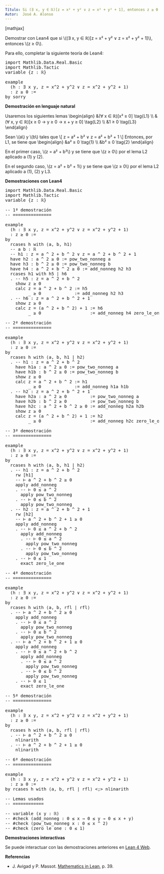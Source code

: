 ```yaml
---
Título: Si (∃ x, y ∈ ℝ)[z = x² + y² ∨ z = x² + y² + 1], entonces z ≥ 0.
Autor:  José A. Alonso
---
```


[mathjax]

Demostrar con Lean4 que si \\((∃ x, y ∈ ℝ)[z = x² + y² ∨ z = x² + y² + 1]\\), entonces \\(z ≥ 0\\).

Para ello, completar la siguiente teoría de Lean4:

<pre lang="lean">
import Mathlib.Data.Real.Basic
import Mathlib.Tactic
variable {z : ℝ}

example
  (h : ∃ x y, z = x^2 + y^2 ∨ z = x^2 + y^2 + 1)
  : z ≥ 0 :=
by sorry
</pre>
<!--more-->

<b>Demostración en lenguaje natural</b>

Usaremos los siguientes lemas
\\begin{align}
   &(∀ x ∈ ℝ)[x² ≥ 0]                                              \\tag{L1} \\\\
   &(∀ x, y ∈ ℝ)[x ≥ 0 → y ≥ 0 → x + y ≥ 0]                        \\tag{L2} \\\\
   &1 ≥ 0                                                          \\tag{L3}
\\end{align}

Sean \\(a\\) y \\(b\\) tales que
\\[ z = a² + b² ∨ z = a² + b² + 1 \\]
Entonces, por L1, se tiene que
\\begin{align}
   &a² ≥ 0                                                         \\tag{1} \\\\
   &b² ≥ 0                                                         \\tag{2}
\\end{align}

En el primer caso, \\(z = a² + b²\\) y se tiene que \\(z ≥ 0\\) por el lema L2 aplicado a (1) y (2).

En el segundo caso, \\(z = a² + b² + 1\\) y se tiene que \\(z ≥ 0\\) por el lema L2 aplicado a (1), (2) y L3.

<b>Demostraciones con Lean4</b>

<pre lang="lean">
import Mathlib.Data.Real.Basic
import Mathlib.Tactic
variable {z : ℝ}

-- 1ª demostración
-- ===============

example
  (h : ∃ x y, z = x^2 + y^2 ∨ z = x^2 + y^2 + 1)
  : z ≥ 0 :=
by
  rcases h with ⟨a, b, h1⟩
  -- a b : ℝ
  -- h1 : z = a ^ 2 + b ^ 2 ∨ z = a ^ 2 + b ^ 2 + 1
  have h2 : a ^ 2 ≥ 0 := pow_two_nonneg a
  have h3 : b ^ 2 ≥ 0 := pow_two_nonneg b
  have h4 : a ^ 2 + b ^ 2 ≥ 0 := add_nonneg h2 h3
  rcases h1 with h5 | h6
  . -- h5 : z = a ^ 2 + b ^ 2
    show z ≥ 0
    calc z = a ^ 2 + b ^ 2 := h5
         _ ≥ 0             := add_nonneg h2 h3
  . -- h6 : z = a ^ 2 + b ^ 2 + 1
    show z ≥ 0
    calc z = (a ^ 2 + b ^ 2) + 1 := h6
         _ ≥ 0                   := add_nonneg h4 zero_le_one

-- 2ª demostración
-- ===============

example
  (h : ∃ x y, z = x^2 + y^2 ∨ z = x^2 + y^2 + 1)
  : z ≥ 0 :=
by
  rcases h with ⟨a, b, h1 | h2⟩
  . -- h1 : z = a ^ 2 + b ^ 2
    have h1a : a ^ 2 ≥ 0 := pow_two_nonneg a
    have h1b : b ^ 2 ≥ 0 := pow_two_nonneg b
    show z ≥ 0
    calc z = a ^ 2 + b ^ 2 := h1
         _ ≥ 0             := add_nonneg h1a h1b
  . -- h2 : z = a ^ 2 + b ^ 2 + 1
    have h2a : a ^ 2 ≥ 0         := pow_two_nonneg a
    have h2b : b ^ 2 ≥ 0         := pow_two_nonneg b
    have h2c : a ^ 2 + b ^ 2 ≥ 0 := add_nonneg h2a h2b
    show z ≥ 0
    calc z = (a ^ 2 + b ^ 2) + 1 := h2
         _ ≥ 0                   := add_nonneg h2c zero_le_one

-- 3ª demostración
-- ===============

example
  (h : ∃ x y, z = x^2 + y^2 ∨ z = x^2 + y^2 + 1)
  : z ≥ 0 :=
by
  rcases h with ⟨a, b, h1 | h2⟩
  . -- h1 : z = a ^ 2 + b ^ 2
    rw [h1]
    -- ⊢ a ^ 2 + b ^ 2 ≥ 0
    apply add_nonneg
    . -- ⊢ 0 ≤ a ^ 2
      apply pow_two_nonneg
    . -- ⊢ 0 ≤ b ^ 2
      apply pow_two_nonneg
  . -- h2 : z = a ^ 2 + b ^ 2 + 1
    rw [h2]
    -- ⊢ a ^ 2 + b ^ 2 + 1 ≥ 0
    apply add_nonneg
    . -- ⊢ 0 ≤ a ^ 2 + b ^ 2
      apply add_nonneg
      . -- ⊢ 0 ≤ a ^ 2
        apply pow_two_nonneg
      . -- ⊢ 0 ≤ b ^ 2
        apply pow_two_nonneg
    . -- ⊢ 0 ≤ 1
      exact zero_le_one

-- 4ª demostración
-- ===============

example
  (h : ∃ x y, z = x^2 + y^2 ∨ z = x^2 + y^2 + 1)
  : z ≥ 0 :=
by
  rcases h with ⟨a, b, rfl | rfl⟩
  . -- ⊢ a ^ 2 + b ^ 2 ≥ 0
    apply add_nonneg
    . -- ⊢ 0 ≤ a ^ 2
      apply pow_two_nonneg
    . -- ⊢ 0 ≤ b ^ 2
      apply pow_two_nonneg
  . -- ⊢ a ^ 2 + b ^ 2 + 1 ≥ 0
    apply add_nonneg
    . -- ⊢ 0 ≤ a ^ 2 + b ^ 2
      apply add_nonneg
      . -- ⊢ 0 ≤ a ^ 2
        apply pow_two_nonneg
      . -- ⊢ 0 ≤ b ^ 2
        apply pow_two_nonneg
    . -- ⊢ 0 ≤ 1
      exact zero_le_one

-- 5ª demostración
-- ===============

example
  (h : ∃ x y, z = x^2 + y^2 ∨ z = x^2 + y^2 + 1)
  : z ≥ 0 :=
by
  rcases h with ⟨a, b, rfl | rfl⟩
  . -- ⊢ a ^ 2 + b ^ 2 ≥ 0
    nlinarith
  . -- ⊢ a ^ 2 + b ^ 2 + 1 ≥ 0
    nlinarith

-- 6ª demostración
-- ===============

example
  (h : ∃ x y, z = x^2 + y^2 ∨ z = x^2 + y^2 + 1)
  : z ≥ 0 :=
by rcases h with ⟨a, b, rfl | rfl⟩ <;> nlinarith

-- Lemas usados
-- ============

-- variable (x y : ℝ)
-- #check (add_nonneg : 0 ≤ x → 0 ≤ y → 0 ≤ x + y)
-- #check (pow_two_nonneg x : 0 ≤ x ^ 2)
-- #check (zero_le_one : 0 ≤ 1)
</pre>

<b>Demostraciones interactivas</b>

Se puede interactuar con las demostraciones anteriores en <a href="https://live.lean-lang.org/#url=https://raw.githubusercontent.com/jaalonso/Calculemus2/main/src/Desigualdad_con_rcases.lean" rel="noopener noreferrer" target="_blank">Lean 4 Web</a>.

<b>Referencias</b>

<ul>
<li> J. Avigad y P. Massot. <a href="https://bit.ly/3U4UjBk">Mathematics in Lean</a>, p. 39.</li>
</ul>
